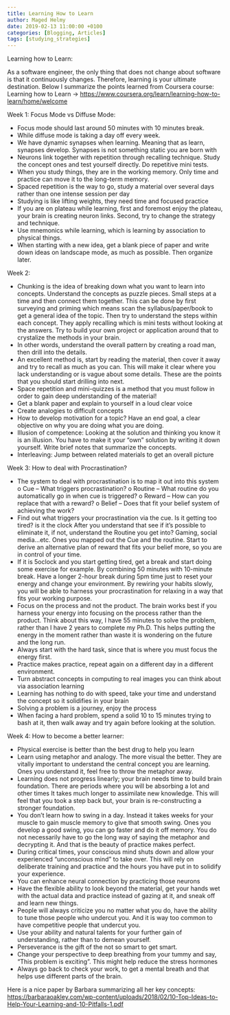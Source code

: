 ```yaml
---
title: Learning How to Learn
author: Maged Helmy
date: 2019-02-13 11:00:00 +0100
categories: [Blogging, Articles]
tags: [studying_strategies]
---
```


Learning how to Learn:

As a software engineer, the only thing that does not change about software is that it continuously changes. Therefore, learning is your ultimate destination. Below I summarize the points learned from Coursera course: Learning how to Learn -> https://www.coursera.org/learn/learning-how-to-learn/home/welcome

Week 1:
Focus Mode vs Diffuse Mode:
-	Focus mode should last around 50 minutes with 10 minutes break.
-	While diffuse mode is taking a day off every week.
-	We have dynamic synapses when learning. Meaning that as learn, synapses develop. Synapses is not something static you are born with
-	Neurons link together with repetition through recalling technique. Study the concept ones and test yourself directly. Do repetitive mini tests.
-	When you study things, they are in the working memory. Only time and practice can move it to the long-term memory.
-	Spaced repetition is the way to go, study a material over several days rather than one intense session per day
-	Studying is like lifting weights, they need time and focused practice
-	If you are on plateau while learning, first and foremost enjoy the plateau, your brain is creating neuron links. Second, try to change the strategy and technique.
-	Use mnemonics while learning, which is learning by association to physical things.
-	When starting with a new idea, get a blank piece of paper and write down ideas on landscape mode, as much as possible. Then organize later.

Week 2:
-	Chunking is the idea of breaking down what you want to learn into concepts. Understand the concepts as puzzle pieces. Small steps at a time and then connect them together. This can be done by first surveying and priming which means scan the syllabus/paper/book to get a general idea of the topic. Then try to understand the steps within each concept. They apply recalling which is mini tests without looking at the answers. Try to build your own project or application around that to crystalize the methods in your brain.
-	In other words, understand the overall pattern by creating a road man, then drill into the details.
-	An excellent method is, start by reading the material, then cover it away and try to recall as much as you can. This will make it clear where you lack understanding or is vague about some details. These are the points that you should start drilling into next.
-	Space repetition and mini-quizzes is a method that you must follow in order to gain deep understanding of the material!
-	 Get a blank paper and explain to yourself in a loud clear voice
-	Create analogies to difficult concepts
-	How to develop motivation for a topic? Have an end goal, a clear objective on why you are doing what you are doing.
-	Illusion of competence: Looking at the solution and thinking you know it is an illusion. You have to make it your “own” solution by writing it down yourself. Write brief notes that summarize the concepts.
-	Interleaving: Jump between related materials to get an overall picture

Week 3:
How to deal with Procrastination?
-	The system to deal with procrastination is to map it out into this system
o	Cue – What triggers procrastination?
o	Routine – What routine do you automatically go in when cue is triggered?
o	Reward – How can you replace that with a reward?
o	Belief – Does that fit your belief system of achieving the work?
-	Find out what triggers your procrastination via the cue. Is it getting too tired? is it the clock After you understand that see if it’s possible to eliminate it, if not, understand the Routine you get into? Gaming, social media…etc. Ones you mapped out the Cue and the routine. Start to derive an alternative plan of reward that fits your belief more, so you are in control of your time.
-	If it is 5oclock and you start getting tired, get a break and start doing some exercise for example. By combining 50 minutes with 10-minute break. Have a longer 2-hour break during 5pm time just to reset your energy and change your environment. By rewiring your habits slowly, you will be able to harness your procrastination for relaxing in a way that fits your working purpose.
-	Focus on the process and not the product. The brain works best if you harness your energy into focusing on the process rather than the product. Think about this way, I have 55 minutes to solve the problem, rather than I have 2 years to complete my Ph.D. This helps putting the energy in the moment rather than waste it is wondering on the future and the long run.
-	Always start with the hard task, since that is where you must focus the energy first.
-	Practice makes practice, repeat again on a different day in a different environment.
-	Turn abstract concepts in computing to real images you can think about via association learning
-	Learning has nothing to do with speed, take your time and understand the concept so it solidifies in your brain
-	Solving a problem is a journey, enjoy the process
-	When facing a hard problem, spend a solid 10 to 15 minutes trying to bash at it, then walk away and try again before looking at the solution.

Week 4:
How to become a better learner:
-	Physical exercise is better than the best drug to help you learn
-	Learn using metaphor and analogy. The more visual the better. They are vitally important to understand the central concept you are learning. Ones you understand it, feel free to throw the metaphor away.
-	Learning does not progress linearly; your brain needs time to build brain foundation. There are periods where you will be absorbing a lot and other times It takes much longer to assimilate new knowledge. This will feel that you took a step back but, your brain is re-constructing a stronger foundation.
-	You don’t learn how to swing in a day. Instead it takes weeks for your muscle to gain muscle memory to give that smooth swing. Ones you develop a good swing, you can go faster and do it off memory. You do not necessarily have to go the long way of saying the metaphor and decrypting it. And that is the beauty of practice makes perfect.
-	During critical times, your conscious mind shuts down and allow your experienced “unconscious mind” to take over. This will rely on deliberate training and practice and the hours you have put in to solidify your experience.
-	You can enhance neural connection by practicing those neurons
-	Have the flexible ability to look beyond the material, get your hands wet with the actual data and practice instead of gazing at it, and sneak off and learn new things.
-	People will always criticize you no matter what you do, have the ability to tune those people who undercut you. And it is way too common to have competitive people that undercut you.
-	Use your ability and natural talents for your further gain of understanding, rather than to demean yourself.
-	Perseverance is the gift of the not so smart to get smart.
-	Change your perspective to deep breathing from your tummy and say, “This problem is exciting”. This might help reduce the stress hormones
-	Always go back to check your work, to get a mental breath and that helps use different parts of the brain.


Here is a nice paper by Barbara summarizing all her key concepts:
https://barbaraoakley.com/wp-content/uploads/2018/02/10-Top-Ideas-to-Help-Your-Learning-and-10-Pitfalls-1.pdf
